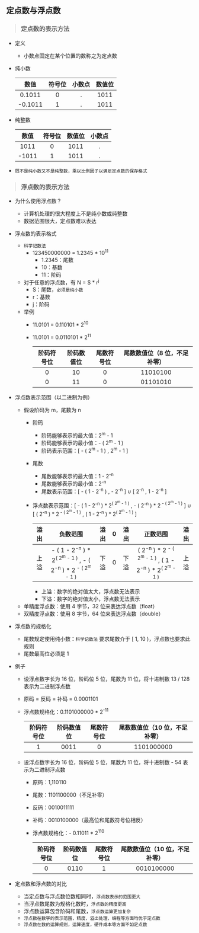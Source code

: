 ## 定点数与浮点数

>### 定点数的表示方法
* 定义
    * 小数点固定在某个位置的数称之为定点数
* 纯小数

    | 数值 | 符号位 | 小数点 | 数值位 |
    | :---: | :---: | :---: | :---: |
    | 0.1011 | 0 | . | 1011 |
    | -0.1011 | 1 | . | 1011 |

* 纯整数

    | 数值 | 符号位 | 数值位 | 小数点 |
    | :---: | :---: | :---: | :---: |
    | 1011 | 0 | 1011 | . |
    | -1011 | 1 | 1011 | . |

* `既不是纯小数又不是纯整数，乘以比例因子以满足定点数的保存格式`

>### 浮点数的表示方法
* 为什么使用浮点数？
    * 计算机处理的很大程度上不是纯小数或纯整数
    * 数据范围很大，定点数难以表达
* 浮点数的表示格式
    * `科学记数法`
        * 123450000000 = 1.2345 * 10<sup>11</sup>
            * 1.2345：尾数
            * 10：基数
            * 11：阶码
    * 对于任意的浮点数，有 N = S * r<sup>j</sup>
        * S：尾数，`必须是纯小数`
        * r：基数 
        * j：阶码
    * 举例
        * 11.0101 = 0.110101 * 2<sup>10</sup>
        * 11.0101 = 0.0110101 * 2<sup>11</sup>
        
            | 阶码符号位 | 阶码数值位 | 尾数符号位 | 尾数数值位（8 位，不足补零） |
            | :---: | :---: | :---: | :---: |
            | 0 | 10 | 0 | 11010100 |
            | 0 | 11 | 0 | 01101010 |
        
* 浮点数表示范围（以二进制为例）
    * 假设阶码为 m，尾数为 n
        * 阶码
            * 阶码能够表示的最大值：2<sup>m</sup> - 1
            * 阶码能够表示的最小值：- ( 2<sup>m</sup> - 1 )
            * 阶码表示范围：\[ - ( 2<sup>m</sup> - 1 ) , 2<sup>m</sup> - 1 \]
        * 尾数
            * 尾数能够表示的最大值：1 - 2<sup>-n</sup>
            * 尾数能够表示的最小值：2<sup>-n</sup>
            * 尾数表示范围：\[ - ( 1 - 2<sup>-n</sup> ) , - 2<sup>-n</sup> \] ∪ \[ 2<sup>-n</sup> , 1 - 2<sup>-n</sup> \]
        * 浮点数表示范围：\[ - ( 1 - 2<sup>-n</sup> ) * 2<sup>( 2<sup>m</sup> - 1 )</sup> , - ( 2<sup>-n</sup> ) * 2<sup> - ( 2<sup>m</sup> - 1 )</sup> \] ∪ \[ ( 2<sup>-n</sup> ) * 2<sup> - ( 2<sup>m</sup> - 1 )</sup> , ( 1 - 2<sup>-n</sup> ) * 2<sup>( 2<sup>m</sup> - 1 )</sup> \]
        
            | 溢出 | 负数范围 | 溢出 | 0 | 溢出 | 正数范围 | 溢出 |
            | :---: | :---: | :---: | :---: | :---: | :---: | :---: |
            | 上溢 | - ( 1 - 2<sup>-n</sup> ) * 2<sup>( 2<sup>m</sup> - 1 )</sup> , - ( 2<sup>-n</sup> ) * 2<sup> - ( 2<sup>m</sup> - 1 )</sup> | 下溢 | 0 | 下溢 | ( 2<sup>-n</sup> ) * 2<sup> - ( 2<sup>m</sup> - 1 )</sup> , ( 1 - 2<sup>-n</sup> ) * 2<sup>( 2<sup>m</sup> - 1 )</sup> | 上溢 |
        
            * 上溢：数字的绝对值太大，浮点数无法表示
            * 下溢：数字的绝对值太小，浮点数无法表示
    * 单精度浮点数：使用 4 字节，32 位来表达浮点数（float）
    * 双精度浮点数：使用 8 字节，64 位来表达浮点数（double）

* 浮点数的规格化
    * 尾数规定使用纯小数：`科学记数法` 要求尾数介于 [ 1, 10 )，浮点数也要求此规则
    * 尾数最高位必须是 1
* 例子
    * 设浮点数字长为 16 位，阶码位 5 位，尾数为 11 位，将十进制数 13 / 128 表示为二进制浮点数
    * 原码 = 反码 = 补码 = 0.0001101
    * 浮点数规格化：0.1101000000 * 2<sup>-11</sup>
    
        | 阶码符号位 | 阶码数值位 | 尾数符号位 | 尾数数值位（10 位，不足补零） |
        | :---: | :---: | :---: | :---: |
        | 1 | 0011 | 0 | 1101000000 |

    * 设浮点数字长为 16 位，阶码位 5 位，尾数为 11 位，将十进制数 - 54 表示为二进制浮点数
        * 原码：1,110110
        * 尾数：1101100000（不足补零）
        * 反码：0010011111
        * 补码：0010100000（最高位和尾数符号位相反）
        * 浮点数规格化：- 0.11011 * 2<sup>110</sup>
            
            | 阶码符号位 | 阶码数值位 | 尾数符号位 | 尾数数值位（10 位，不足补零） |
            | :---: | :---: | :---: | :---: |
            | 0 | 0110 | 1 | 0010100000 |

* 定点数和浮点数的对比
    * 当定点数与浮点数位数相同时，`浮点数表示的范围更大`
    * 当浮点数尾数为规格化数时，`浮点数的精度更高`
    * 浮点数运算包含阶码和尾数，`浮点数运算更加复杂`
    * `浮点数在数字的表示范围，精度，溢出处理，编程等方面均优于定点数`
    * `浮点数在数的运算规则，运算速度，硬件成本等方面不如定点数`
